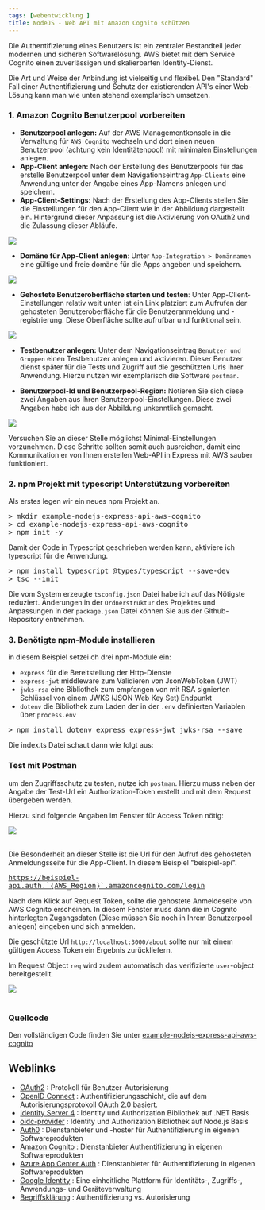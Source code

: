 ```yaml
---
tags: [webentwicklung ]
title: NodeJS - Web API mit Amazon Cognito schützen
---
```

Die Authentifizierung eines Benutzers ist ein zentraler Bestandteil jeder modernen und sicheren Softwarelösung. AWS bietet mit dem Service Cognito einen zuverlässigen und skalierbarten Identity-Dienst.
 
Die Art und Weise der Anbindung ist vielseitig und flexibel. Den "Standard" Fall einer Authentifizierung und Schutz der existierenden API's einer Web-Lösung kann man wie unten stehend exemplarisch umsetzen.

### 1. Amazon Cognito Benutzerpool vorbereiten

* **Benutzerpool anlegen:** Auf der AWS Managementkonsole in die Verwaltung für `AWS Cognito` wechseln und dort einen neuen Benutzerpool (achtung  kein Identitätenpool) mit minimalen Einstellungen anlegen.
* **App-Client anlegen:** Nach der Erstellung des Benutzerpools für das erstelle Benutzerpool unter dem Navigationseintrag `App-Clients` eine Anwendung unter der Angabe eines App-Namens anlegen und speichern.
* **App-Client-Settings:** Nach der Erstellung des App-Clients stellen Sie die Einstellungen für den App-Client wie in der Abbildung dargestellt ein. Hintergrund dieser Anpassung ist die Aktivierung von OAuth2 und die Zulassung dieser Abläufe.  

<div class="col d-flex align-items-center justify-content-center">
    <img src="/assets/images/posts/web-api-nodejs-aws-cognito/appclient-settings.png" class="img-fluid center-block border border-dark"  />
</div>

* **Domäne für App-Client anlegen**: Unter `App-Integration > Domännamen` eine gültige und freie domäne für die Apps angeben und speichern.

<div class="col d-flex align-items-center justify-content-center">
    <img src="/assets/images/posts/web-api-nodejs-aws-cognito/app-integration-domain-anlegen.png" class="img-fluid center-block border border-dark"  />
</div>

* **Gehostete Benutzeroberfläche starten und testen**: Unter App-Client-Einstellungen relativ weit unten ist ein Link platziert zum Aufrufen der gehosteten Benutzeroberfläche für die Benutzeranmeldung und -registrierung. Diese Oberfläche sollte aufrufbar und funktional sein.

<div class="col d-flex align-items-center justify-content-center">
    <img src="/assets/images/posts/web-api-nodejs-aws-cognito/app-integration-hostet-login-page.png" class="img-fluid center-block border border-dark"  />
</div>


* **Testbenutzer anlegen:** Unter dem Navigationseintrag `Benutzer und Gruppen` einen Testbenutzer anlegen und aktivieren. Dieser Benutzer dienst später für die Tests und Zugriff auf die geschützten Urls Ihrer Anwendung. Hierzu nutzen wir exemplarisch die Software `postman`.

* **Benutzerpool-Id und Benutzerpool-Region:** Notieren Sie sich diese zwei Angaben aus Ihren Benutzerpool-Einstellungen. Diese zwei Angaben habe ich aus der Abbildung unkenntlich gemacht.

<div class="col d-flex align-items-center justify-content-center">
    <img src="/assets/images/posts/web-api-nodejs-aws-cognito/aws-cognito-benutzerpool-id-region.png" class="img-fluid center-block border border-dark"  />
</div>

Versuchen Sie an dieser Stelle möglichst Minimal-Einstellungen vorzunehmen. Diese Schritte sollten somit auch ausreichen, damit eine Kommunikation er von Ihnen erstellen Web-API in Express mit AWS sauber funktioniert.

### 2. npm Projekt mit typescript Unterstützung vorbereiten

Als erstes legen wir ein neues npm Projekt an.

<kbd>> mkdir example-nodejs-express-api-aws-cognito</kbd>
<br/>
<kbd>> cd example-nodejs-express-api-aws-cognito</kbd>
<br/>
<kbd>> npm init -y</kbd>

Damit der Code in Typescript geschrieben werden kann, aktiviere ich typescript für die Anwendung.

<kbd>> npm install typescript @types/typescript --save-dev</kbd><br/>
<kbd>> tsc --init</kbd>

Die vom System erzeugte `tsconfig.json` Datei habe ich auf das Nötigste reduziert. Änderungen in der `Ordnerstruktur` des Projektes und Anpassungen in der `package.json` Datei können Sie aus der Github-Repository entnehmen.

### 3. Benötigte npm-Module installieren

in diesem Beispiel setzei ch drei npm-Module ein: 

* `express` für die Bereitstellung der Http-Dienste 
* `express-jwt` middleware zum Validieren von JsonWebToken (JWT)
* `jwks-rsa` eine Bibliothek zum empfangen von mit RSA signierten Schlüssel von einem JWKS (JSON Web Key Set) Endpunkt
* `dotenv` die Bibliothek zum Laden der in der `.env` definierten Variablen über `process.env`

<kbd>> npm install dotenv express express-jwt jwks-rsa --save</kbd>

Die index.ts Datei schaut dann wie folgt aus: 
<script src="https://gist.github.com/behuf/952cd07be2ac14ddf6f37be48ebe3caa.js"></script>




### Test mit Postman

um den Zugriffsschutz zu testen, nutze ich `postman`. Hierzu muss neben der Angabe der Test-Url ein Authorization-Token erstellt und mit dem Request übergeben werden.

Hierzu sind folgende Angaben im Fenster für Access Token nötig:

<div class="col d-flex align-items-center justify-content-center">
    <img src="/assets/images/posts/web-api-nodejs-aws-cognito/get-access-token-with-postman-over-aws-cognito.png" class="img-fluid center-block border border-dark"  />
</div>
<br>

Die Besonderheit an dieser Stelle ist die Url für den Aufruf des gehosteten Anmeldungsseite für die App-Client. In diesem Beispiel "beispiel-api".

<kbd>https://beispiel-api.auth.`{AWS_Region}`.amazoncognito.com/login</kbd>

Nach dem Klick auf Request Token, sollte die gehostete Anmeldeseite von AWS Cognito erscheinen. In diesem Fenster muss dann die in Cognito hinterlegten Zugangsdaten (Diese müssen Sie noch in Ihrem Benutzerpool anlegen) eingeben und sich anmelden.

Die geschützte Url `http://localhost:3000/about` sollte nur mit einem gültigen Access Token ein Ergebnis zurückliefern.

Im Request Object `req` wird zudem automatisch das verifizierte `user`-object bereitgestellt.

<div class="col d-flex align-items-center justify-content-center">
    <img src="/assets/images/posts/web-api-nodejs-aws-cognito/aws-cognito-express-request-user-object.png" class="img-fluid center-block border border-dark"  />
</div>
<br>

### Quellcode

Den vollständigen Code finden Sie unter [example-nodejs-express-api-aws-cognito](https://github.com/behuf/example-nodejs-express-api-aws-cognito)

## Weblinks

* [OAuth2](https://oauth.net/2/) : Protokoll für Benutzer-Autorisierung
* [OpenID Connect](https://openid.net/connect/) : Authentifizierungsschicht, die auf dem Autorisierungsprotokoll OAuth 2.0 basiert.
* [Identity Server 4](https://identityserver.io/) : Identity und Authorization Bibliothek auf .NET Basis
* [oidc-provider](https://github.com/panva/node-oidc-provider) : Identity und Authorization Bibliothek auf Node.js Basis
* [Auth0](https://auth0.com/de/) : Dienstanbieter und -hoster für Authentifizierung in eigenen Softwareprodukten
* [Amazon Cognito](https://aws.amazon.com/de/cognito/) : Dienstanbieter Authentifizierung in eigenen Softwareprodukten
* [Azure App Center Auth](https://docs.microsoft.com/en-us/appcenter/auth/) : Dienstanbieter für Authentifizierung in eigenen Softwareprodukten
* [Google Identity](https://cloud.google.com/identity) : Eine einheitliche Plattform für Identitäts-, Zugriffs-, Anwendungs- und Geräteverwaltung
* [Begriffsklärung](https://www.datenschutzbeauftragter-info.de/authentisierung-authentifizierung-und-autorisierung/) : Authentifizierung vs. Autorisierung
